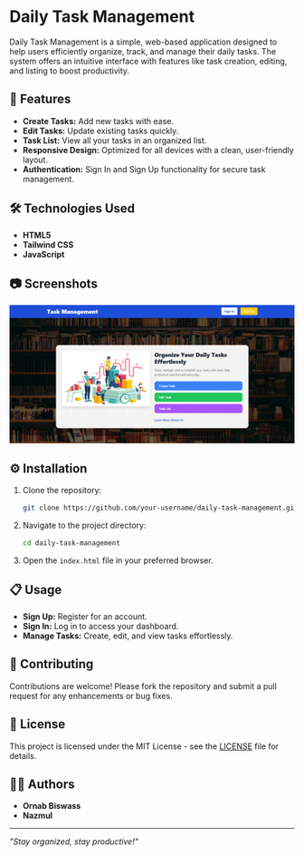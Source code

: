 # Daily Task Management

Daily Task Management is a simple, web-based application designed to help users efficiently organize, track, and manage their daily tasks. The system offers an intuitive interface with features like task creation, editing, and listing to boost productivity.

## 🚀 Features

- **Create Tasks:** Add new tasks with ease.
- **Edit Tasks:** Update existing tasks quickly.
- **Task List:** View all your tasks in an organized list.
- **Responsive Design:** Optimized for all devices with a clean, user-friendly layout.
- **Authentication:** Sign In and Sign Up functionality for secure task management.

## 🛠️ Technologies Used

- **HTML5**
- **Tailwind CSS**
- **JavaScript**

## 📷 Screenshots

![Daily Task Management Screenshot](TaskManagment.png)


## ⚙️ Installation

1. Clone the repository:
   ```bash
   git clone https://github.com/your-username/daily-task-management.git
   ```
2. Navigate to the project directory:
   ```bash
   cd daily-task-management
   ```
3. Open the `index.html` file in your preferred browser.

## 📋 Usage

- **Sign Up:** Register for an account.
- **Sign In:** Log in to access your dashboard.
- **Manage Tasks:** Create, edit, and view tasks effortlessly.

## 🤝 Contributing

Contributions are welcome! Please fork the repository and submit a pull request for any enhancements or bug fixes.

## 📄 License

This project is licensed under the MIT License - see the [LICENSE](LICENSE) file for details.

## 👨‍💻 Authors

- **Ornab Biswass**
- **Nazmul**

---

*"Stay organized, stay productive!"*

